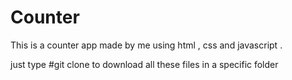 # Counter
This is a counter app made by me using html , css and javascript . 

just type #git clone <url> to download all these files in a specific folder

